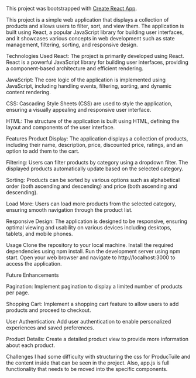 
This project was bootstrapped with [Create React App](https://github.com/facebook/create-react-app).

This project is a simple web application that displays a collection of products and allows users to filter, sort, and view them. The application is built using React, a popular JavaScript library for building user interfaces, and it showcases various concepts in web development such as state management, filtering, sorting, and responsive design.

Technologies Used
React: The project is primarily developed using React. React is a powerful JavaScript library for building user interfaces, providing a component-based architecture and efficient rendering.

JavaScript: The core logic of the application is implemented using JavaScript, including handling events, filtering, sorting, and dynamic content rendering.

CSS: Cascading Style Sheets (CSS) are used to style the application, ensuring a visually appealing and responsive user interface.

HTML: The structure of the application is built using HTML, defining the layout and components of the user interface.

Features
Product Display: The application displays a collection of products, including their name, description, price, discounted price, ratings, and an option to add them to the cart.

Filtering: Users can filter products by category using a dropdown filter. The displayed products automatically update based on the selected category.

Sorting: Products can be sorted by various options such as alphabetical order (both ascending and descending) and price (both ascending and descending).

Load More: Users can load more products from the selected category, ensuring smooth navigation through the product list.

Responsive Design: The application is designed to be responsive, ensuring optimal viewing and usability on various devices including desktops, tablets, and mobile phones.

Usage
Clone the repository to your local machine.
Install the required dependencies using npm install.
Run the development server using npm start.
Open your web browser and navigate to http://localhost:3000 to access the application.

Future Enhancements

Pagination: Implement pagination to display a limited number of products per page.

Shopping Cart: Implement a shopping cart feature to allow users to add products and proceed to checkout.

User Authentication: Add user authentication to enable personalized experiences and saved preferences.

Product Details: Create a detailed product view to provide more information about each product.


 Challenges
 I had some difficulty with structuring the css for ProducTuile and the content inside that can be seen in the project. Also, app.js is full functionality that needs to be moved into the specific components.
 
 
 